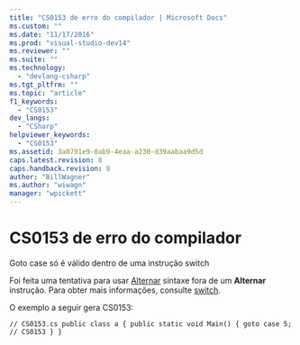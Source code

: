 ```yaml
---
title: "CS0153 de erro do compilador | Microsoft Docs"
ms.custom: ""
ms.date: "11/17/2016"
ms.prod: "visual-studio-dev14"
ms.reviewer: ""
ms.suite: ""
ms.technology: 
  - "devlang-csharp"
ms.tgt_pltfrm: ""
ms.topic: "article"
f1_keywords: 
  - "CS0153"
dev_langs: 
  - "CSharp"
helpviewer_keywords: 
  - "CS0153"
ms.assetid: 3a0791e9-0ab9-4eaa-a230-d39aabaa9d5d
caps.latest.revision: 8
caps.handback.revision: 8
author: "BillWagner"
ms.author: "wiwagn"
manager: "wpickett"
---
```

# CS0153 de erro do compilador
Goto case só é válido dentro de uma instrução switch  
  
 Foi feita uma tentativa para usar [Alternar](../../csharp/language-reference/keywords/switch.md) sintaxe fora de um **Alternar** instrução. Para obter mais informações, consulte [switch](../../csharp/language-reference/keywords/switch.md).  
  
 O exemplo a seguir gera CS0153:  
  
```  
// CS0153.cs public class a { public static void Main() { goto case 5;   // CS0153 } }  
```